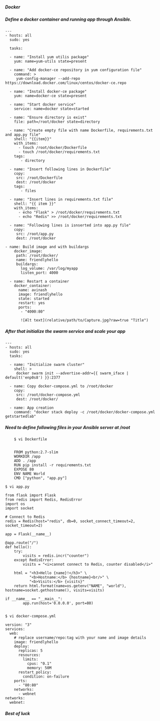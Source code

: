 ##### Docker
##### Define a docker container and running app through Ansible.

    ---
    - hosts: all
      sudo: yes

      tasks:

      - name: "Install yum utilis package"
        yum: name=yum-utils state=present

      - name: "Add docker-ce repository in yum configuration file"
        command: >
         yum-config-manager --add-repo https://download.docker.com/linux/centos/docker-ce.repo

      - name: "Install docker-ce package"
        yum: name=docker-ce state=present

      - name: "Start docker service"
        service: name=docker state=started

      - name: "Ensure directory is exist"
        file: path=/root/docker state=directory

      - name: "Create empty file with name Dockerfile, requirements.txt and app.py file"
        shell: "{{item}}"
        with_items:
          - touch /root/docker/Dockerfile
          - touch /root/docker/requirements.txt
        tags:
           - directory

      - name: "Insert following lines in Dockerfile"
        copy:
         src: /root/Dockerfile
         dest: /root/docker
        tags:
           - files

      - name: "Insert lines in requirements.txt file"
        shell: "{{ item }}"
        with_items:
          - echo "Flask" > /root/docker/requirements.txt
          - echo "Redis" >> /root/docker/requirements.txt

      - name: "Following lines is isnserted into app.py file"
        copy:
         src: /root/app.py
         dest: /root/docker
        
    - name: Build image and with buildargs
        docker_image:
         path: /root/docker/
         name: friendlyhello
         buildargs:
           log_volume: /var/log/myapp
           listen_port: 4000

      - name: Restart a container
        docker_container:
          name: avinash
          image: friendlyhello
          state: started
          restart: yes
          ports:
           - "4000:80"
           
           ![Alt text](relative/path/to/Capture.jpg?raw=true "Title")
           
##### After that initialize the swarm service and scale your app

    ---
    - hosts: all
      sudo: yes
      tasks:

      - name: "Initialize swarm cluster"
        shell: >
         docker swarm init --advertise-addr={{ swarm_iface | default('enp0s8') }}:2377

      - name: Copy docker-compose.yml to /root/docker
        copy:
         src: /root/docker-compose.yml
         dest: /root/docker/

      - name: App creation
        command: "docker stack deploy -c /root/docker/docker-compose.yml getstartedlab"
        
##### Need to define following files in your Ansible server at /root
        $ vi Dockerfile


        FROM python:2.7-slim
        WORKDIR /app
        ADD . /app
        RUN pip install -r requirements.txt
        EXPOSE 80
        ENV NAME World
        CMD ["python", "app.py"]

    $ vi app.py

    from flask import Flask
    from redis import Redis, RedisError
    import os
    import socket

    # Connect to Redis
    redis = Redis(host="redis", db=0, socket_connect_timeout=2, socket_timeout=2)

    app = Flask(__name__)

    @app.route("/")
    def hello():
        try:
            visits = redis.incr("counter")
        except RedisError:
            visits = "<i>cannot connect to Redis, counter disabled</i>"

        html = "<h3>Hello {name}!</h3>" \
               "<b>Hostname:</b> {hostname}<br/>" \
               "<b>Visits:</b> {visits}"
        return html.format(name=os.getenv("NAME", "world"), hostname=socket.gethostname(), visits=visits)

    if __name__ == "__main__":
            app.run(host='0.0.0.0', port=80)
            

    $ vi docker-compose.yml

    version: "3"
    services:
      web:
        # replace username/repo:tag with your name and image details
        image: friendlyhello
        deploy:
          replicas: 5
          resources:
            limits:
              cpus: "0.1"
              memory: 50M
          restart_policy:
            condition: on-failure
        ports:
          - "80:80"
        networks:
          - webnet
    networks:
      webnet:
      
##### Best of luck
